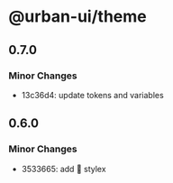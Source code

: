 # @urban-ui/theme

## 0.7.0

### Minor Changes

- 13c36d4: update tokens and variables

## 0.6.0

### Minor Changes

- 3533665: add :rocket: stylex
